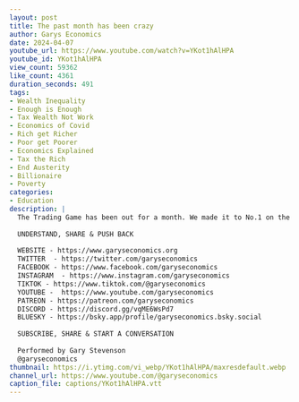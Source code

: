 ```yaml
---
layout: post
title: The past month has been crazy
author: Garys Economics
date: 2024-04-07
youtube_url: https://www.youtube.com/watch?v=YKot1hAlHPA
youtube_id: YKot1hAlHPA
view_count: 59362
like_count: 4361
duration_seconds: 491
tags:
- Wealth Inequality
- Enough is Enough
- Tax Wealth Not Work
- Economics of Covid
- Rich get Richer
- Poor get Poorer
- Economics Explained
- Tax the Rich
- End Austerity
- Billionaire
- Poverty
categories:
- Education
description: |
  The Trading Game has been out for a month. We made it to No.1 on the Sunday Times best seller list twice in a row. That's thanks to you guys.
  
  UNDERSTAND, SHARE & PUSH BACK
  
  WEBSITE - https://www.garyseconomics.org
  TWITTER  - https://twitter.com/garyseconomics
  FACEBOOK - https://www.facebook.com/garyseconomics
  INSTAGRAM  - https://www.instagram.com/garyseconomics
  TIKTOK - https://www.tiktok.com/@garyseconomics
  YOUTUBE -  https://www.youtube.com/garyseconomics
  PATREON - https://patreon.com/garyseconomics
  DISCORD - https://discord.gg/vqME6WsPd7
  BLUESKY - https://bsky.app/profile/garyseconomics.bsky.social
  
  SUBSCRIBE, SHARE & START A CONVERSATION
  
  Performed by Gary Stevenson
  @garyseconomics
thumbnail: https://i.ytimg.com/vi_webp/YKot1hAlHPA/maxresdefault.webp
channel_url: https://www.youtube.com/@garyseconomics
caption_file: captions/YKot1hAlHPA.vtt
---
```

